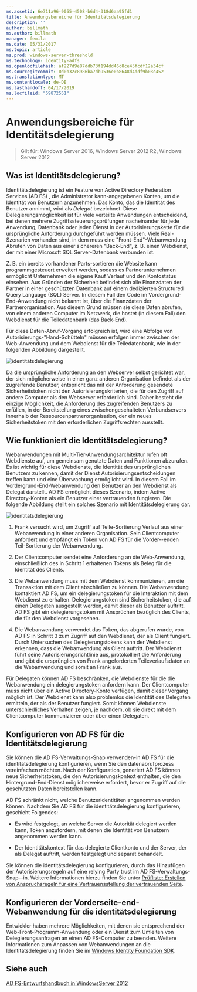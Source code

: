 ```yaml
---
ms.assetid: 6e711a96-9055-4508-b6d4-318d6aa95fd1
title: Anwendungsbereiche für Identitätsdelegierung
description: ''
author: billmath
ms.author: billmath
manager: femila
ms.date: 05/31/2017
ms.topic: article
ms.prod: windows-server-threshold
ms.technology: identity-adfs
ms.openlocfilehash: af227d9e87ddb73f194dd46c8ce45fcdf12a34cf
ms.sourcegitcommit: 0d0b32c8986ba7db9536e0b8648d4ddf9b03e452
ms.translationtype: MT
ms.contentlocale: de-DE
ms.lasthandoff: 04/17/2019
ms.locfileid: "59872551"
---
```

# <a name="when-to-use-identity-delegation"></a>Anwendungsbereiche für Identitätsdelegierung

>Gilt für: Windows Server 2016, Windows Server 2012 R2, Windows Server 2012
  
## <a name="what-is-identity-delegation"></a>Was ist Identitätsdelegierung?  
Identitätsdelegierung ist ein Feature von Active Directory Federation Services \(AD FS\) , die Administrator kann\-angegebenen Konten, um die Identität von Benutzern anzunehmen. Das Konto, das die Identität des Benutzer annimmt, wird als *Delegat* bezeichnet. Diese Delegierungsmöglichkeit ist für viele verteilte Anwendungen entscheidend, bei denen mehrere Zugriffssteuerungsprüfungen nacheinander für jede Anwendung, Datenbank oder jeden Dienst in der Autorisierungskette für die ursprüngliche Anforderung durchgeführt werden müssen. Viele Real\-Szenarien vorhanden sind, in dem muss eine "Front-End"-Webanwendung Abrufen von Daten aus einer sichereren "Back-End", z. B. einen Webdienst, der mit einer Microsoft SQL Server-Datenbank verbunden ist.  
  
Z. B. ein bereits vorhandener Parts\-sortieren die Website kann programmgesteuert erweitert werden, sodass es Partnerunternehmen ermöglicht Unternehmen die eigene Kauf Verlauf und den Kontostatus einsehen. Aus Gründen der Sicherheit befindet sich alle Finanzdaten der Partner in einer geschützten Datenbank auf einem dedizierten Structured Query Language \(SQL\) Server. In diesem Fall den Code im Vordergrund\-End-Anwendung nicht bekannt ist, über die Finanzdaten der Partnerorganisation. Aus diesem Grund müssen sie diese Daten abrufen, von einem anderen Computer im Netzwerk, die hostet \(in diesem Fall\) den Webdienst für die Teiledatenbank \(das Back-End\).  
  
Für diese Daten\-Abruf-Vorgang erfolgreich ist, wird eine Abfolge von Autorisierungs-"Hand\-Schütteln" müssen erfolgen immer zwischen der Web-Anwendung und dem Webdienst für die Teiledatenbank, wie in der folgenden Abbildung dargestellt.  
  
![identitätsdelegierung](media/adfs2_identitydelegationconcept.gif)  
  
Da die ursprüngliche Anforderung an den Webserver selbst gerichtet war, der sich möglicherweise in einer ganz anderen Organisation befindet als der zugreifende Benutzer, entspricht das mit der Anforderung gesendete Sicherheitstoken nicht den Autorisierungskriterien, die für den Zugriff auf andere Computer als den Webserver erforderlich sind. Daher besteht die einzige Möglichkeit, die Anforderung des zugreifenden Benutzers zu erfüllen, in der Bereitstellung eines zwischengeschalteten Verbundservers innerhalb der Ressourcenpartnerorganisation, der ein neues Sicherheitstoken mit den erforderlichen Zugriffsrechten ausstellt.  
  
## <a name="how-does-identity-delegation-work"></a>Wie funktioniert die Identitätsdelegierung?  
Webanwendungen mit Multi-Tier-Anwendungsarchitektur rufen oft Webdienste auf, um gemeinsam genutzte Daten und Funktionen abzurufen. Es ist wichtig für diese Webdienste, die Identität des ursprünglichen Benutzers zu kennen, damit der Dienst Autorisierungsentscheidungen treffen kann und eine Überwachung ermöglicht wird. In diesem Fall im Vordergrund\-End-Webanwendung den Benutzer an den Webdienst als Delegat darstellt. AD FS ermöglicht dieses Szenario, indem Active Directory-Konten als ein Benutzer einer vertrauenden fungieren. Die folgende Abbildung stellt ein solches Szenario mit Identitätsdelegierung dar.  
  
![identitätsdelegierung](media/adfs2_identitydelegationsteps.gif)  
  
1.  Frank versucht wird, um Zugriff auf Teile\-Sortierung Verlauf aus einer Webanwendung in einer anderen Organisation. Sein Clientcomputer anfordert und empfängt ein Token von AD FS für die Vorder-\-enden Teil\-Sortierung der Webanwendung.  
  
2.  Der Clientcomputer sendet eine Anforderung an die Web-Anwendung, einschließlich des in Schritt 1 erhaltenen Tokens als Beleg für die Identität des Clients.  
  
3.  Die Webanwendung muss mit dem Webdienst kommunizieren, um die Transaktion mit dem Client abschließen zu können. Die Webanwendung kontaktiert AD FS, um ein delegierungstoken für die Interaktion mit dem Webdienst zu erhalten. Delegierungstoken sind Sicherheitstoken, die auf einen Delegaten ausgestellt werden, damit dieser als Benutzer auftritt. AD FS gibt ein delegierungstoken mit Ansprüchen bezüglich des Clients, die für den Webdienst vorgesehen.  
  
4.  Die Webanwendung verwendet das Token, das abgerufen wurde, von AD FS in Schritt 3 zum Zugriff auf den Webdienst, der als Client fungiert. Durch Untersuchen des Delegierungstokens kann der Webdienst erkennen, dass die Webanwendung als Client auftritt. Der Webdienst führt seine Autorisierungsrichtlinie aus, protokolliert die Anforderung und gibt die ursprünglich von Frank angeforderten Teileverlaufsdaten an die Webanwendung und somit an Frank aus.  
  
Für Delegaten können AD FS beschränken, die Webdienste für die die Webanwendung ein delegierungstoken anfordern kann. Der Clientcomputer muss nicht über ein Active Directory-Konto verfügen, damit dieser Vorgang möglich ist. Der Webdienst kann also problemlos die Identität des Delegaten ermitteln, der als der Benutzer fungiert. Somit können Webdienste unterschiedliches Verhalten zeigen, je nachdem, ob sie direkt mit dem Clientcomputer kommunizieren oder über einen Delegaten.  
  
## <a name="configuring-ad-fs-for-identity-delegation"></a>Konfigurieren von AD FS für die Identitätsdelegierung  
Sie können die AD FS-Verwaltungs-Snap verwenden\-in AD FS für die identitätsdelegierung konfigurieren, wenn Sie den datenabrufprozess vereinfachen möchten. Nach der Konfiguration, generiert AD FS können neue Sicherheitstoken, die den Autorisierungskontext enthalten, die den Hintergrund\-End-Dienst möglicherweise erfordert, bevor er Zugriff auf die geschützten Daten bereitstellen kann.  
  
AD FS schränkt nicht, welche Benutzeridentitäten angenommen werden können. Nachdem Sie AD FS für die identitätsdelegierung konfigurieren, geschieht Folgendes:  
  
-   Es wird festgelegt, an welche Server die Autorität delegiert werden kann, Token anzufordern, mit denen die Identität von Benutzern angenommen werden kann.  
  
-   Der Identitätskontext für das delegierte Clientkonto und der Server, der als Delegat auftritt, werden festgelegt und separat behandelt.  
  
Sie können die identitätsdelegierung konfigurieren, durch das Hinzufügen der Autorisierungsregeln auf eine relying Party trust im AD FS-Verwaltungs-Snap-\-in. Weitere Informationen hierzu finden Sie unter [Prüfliste: Erstellen von Anspruchsregeln für eine Vertrauensstellung der vertrauenden Seite](../../ad-fs/deployment/Checklist--Creating-Claim-Rules-for-a-Relying-Party-Trust.md).  
  
## <a name="configuring-the-front-end-web-application-for-identity-delegation"></a>Konfigurieren der Vorderseite\-end-Webanwendung für die identitätsdelegierung  
Entwickler haben mehrere Möglichkeiten, mit denen sie entsprechend der Web-Front-Programm\-Anwendung oder ein Dienst zum Umleiten von Delegierungsanfragen an einen AD FS-Computer zu beenden. Weitere Informationen zum Anpassen von Webanwendungen an die Identitätsdelegierung finden Sie im [Windows Identity Foundation SDK](https://go.microsoft.com/fwlink/?LinkId=122266).  
  
## <a name="see-also"></a>Siehe auch
[AD FS-Entwurfshandbuch in WindowsServer 2012](AD-FS-Design-Guide-in-Windows-Server-2012.md)
